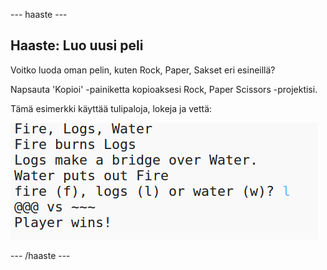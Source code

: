 \--- haaste \---

## Haaste: Luo uusi peli

Voitko luoda oman pelin, kuten Rock, Paper, Sakset eri esineillä?

Napsauta 'Kopioi' -painiketta kopioaksesi Rock, Paper Scissors -projektisi.

Tämä esimerkki käyttää tulipaloja, lokeja ja vettä:

![kuvakaappaus](images/rps-fire.png)

\--- /haaste \---